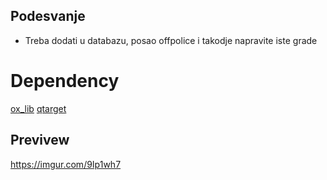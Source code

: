 ## Podesvanje ##

 - Treba dodati u databazu, posao offpolice i takodje napravite iste grade

# Dependency

[ox_lib](https://github.com/overextended/ox_lib)
[qtarget](https://github.com/overextended/qtarget)

## Previvew ##

https://imgur.com/9Ip1wh7
